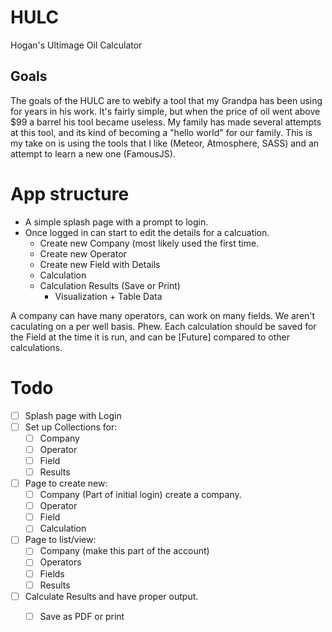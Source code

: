 # HULC
Hogan's Ultimage Oil Calculator

## Goals
The goals of the HULC are to webify a tool that my Grandpa has been using for years in his work. It's fairly simple, but when the price of oil went above $99 a barrel his tool became useless. My family has made several attempts at this tool, and its kind of becoming a "hello world" for our family. This is my take on is using the tools that I like (Meteor, Atmosphere, SASS) and an attempt to learn a new one (FamousJS).

# App structure
- A simple splash page with a prompt to login.
- Once logged in can start to edit the details for a calcuation.
    + Create new Company (most likely used the first time.
    + Create new Operator
    + Create new Field with Details
    + Calculation
    + Calculation Results (Save or Print)
        * Visualization + Table Data

A company can have many operators, can work on many fields. We aren't caculating on a per well basis. Phew. Each calculation should be saved for the Field at the time it is run, and can be [Future] compared to other calculations.

# Todo
- [ ] Splash page with Login
- [ ] Set up Collections for:
    - [ ] Company
    - [ ] Operator
    - [ ] Field
    - [ ] Results
- [ ] Page to create new:
    - [ ] Company (Part of initial login) create a company.
    - [ ] Operator
    - [ ] Field
    - [ ] Calculation
- [ ] Page to list/view:
    - [ ] Company (make this part of the account)
    - [ ] Operators
    - [ ] Fields
    - [ ] Results
- [ ] Calculate Results and have proper output.
    - [ ] Save as PDF or print




